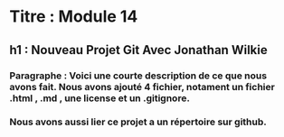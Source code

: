 # Titre : Module 14
## h1 : Nouveau Projet Git Avec Jonathan Wilkie
### Paragraphe : Voici une courte description de ce que nous avons fait. Nous avons ajouté 4 fichier, notament un fichier .html , .md , une license et un .gitignore.
### Nous avons aussi lier ce projet a un répertoire sur github.